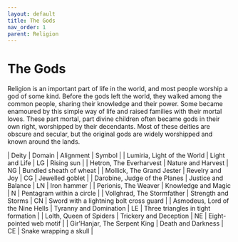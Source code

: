 ```yaml
---
layout: default
title: The Gods
nav_order: 1
parent: Religion
---
```


# The Gods

Religion is an important part of life in the world, and most people worship a god of some kind. Before the gods left the world, they walked among the common people, sharing their knowledge and their power. Some became enamoured by this simple way of life and raised families with their mortal loves. These part mortal, part divine children often became gods in their own right, worshipped by their decendants. Most of these deities are obscure and secular, but the original gods are widely worshipped and known around the lands.

| Deity | Domain | Alignment | Symbol |
| Lumiria, Light of the World | Light and Life | LG | Rising sun |
| Hetron, The Everharvest | Nature and Harvest | NG | Bundled sheath of wheat |
| Mollick, The Grand Jester | Revelry and Joy | CG | Jewelled goblet |
| Darobine, Judge of the Planes | Justice and Balance | LN | Iron hammer |
| Perionis, The Weaver | Knowledge and Magic | N | Pentagram within a circle |
| Vollghrad, The Stormfather | Strength and Storms | CN | Sword with a lightning bolt cross guard |
| Asmodeus, Lord of the Nine Hells | Tyranny and Domination | LE | Three triangles in tight formation |
| Lolth, Queen of Spiders | Trickery and Deception | NE | Eight-pointed web motif |
| Gir'Hanjar, The Serpent King | Death and Darkness | CE | Snake wrapping a skull |
